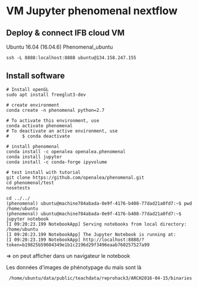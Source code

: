 # VM Jupyter phenomenal nextflow

## Deploy & connect IFB cloud VM 

 Ubuntu 16.04 (16.04.6) Phenomenal_ubuntu
 
```
ssh -L 8888:localhost:8888 ubuntu@134.158.247.155
```

## Install software

```
# Install openGL
sudo apt install freeglut3-dev 

# create environment
conda create -n phenomenal python=2.7

# To activate this environment, use
conda activate phenomenal
# To deactivate an active environment, use
#     $ conda deactivate

# install phenomenal
conda install -c openalea openalea.phenomenal
conda install jupyter
conda install -c conda-forge ipyvolume

# test install with tutorial
git clone https://github.com/openalea/phenomenal.git
cd phenomenal/test
nosetests

cd ../../
(phenomenal) ubuntu@machine784abada-0e9f-4176-b408-77dad21a0fd7:~$ pwd
/home/ubuntu
(phenomenal) ubuntu@machine784abada-0e9f-4176-b408-77dad21a0fd7:~$ jupyter notebook
[I 09:20:23.199 NotebookApp] Serving notebooks from local directory: /home/ubuntu
[I 09:20:23.199 NotebookApp] The Jupyter Notebook is running at:
[I 09:20:23.199 NotebookApp] http://localhost:8888/?token=b19825b59604349e1b1c2196d29f3496eaab760257527a99
```
=> on peut afficher dans un navigateur le notebook

Les données d'images de phénotypage du maïs sont là
     
     /home/ubuntu/data/public/teachdata/reprohack3/ARCH2016-04-15/binaries

